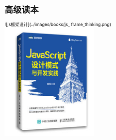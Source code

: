 # 高级读本

![js框架设计](../images/books/js_ frame_thinking.png)    
![js设计模式](../images/books/js_thinking.png)

